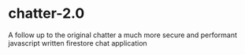 # chatter-2.0
A follow up to the original chatter a much more secure and performant javascript written firestore chat application
